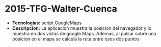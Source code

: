 # 2015-TFG-Walter-Cuenca
* **Tecnologias:** script GoogleMaps
* **Descripcion:** La aplicacion muestra la posicion del navegador y lo muestra en dos vistas de google Maps. Ademas, al pulsar sobre una posicion
en el mapa se calcula la ruta entre esos dos puntos

